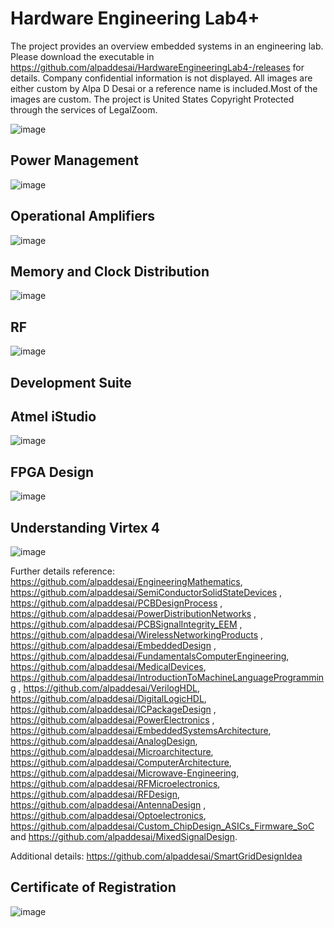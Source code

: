 # Hardware Engineering Lab4+

The project provides an overview embedded systems in an engineering lab. Please download the executable in https://github.com/alpaddesai/HardwareEngineeringLab4-/releases for details. 
Company confidential information is not displayed. All images are either custom by Alpa D Desai or a reference name is included.Most of the images are custom. The project is United States Copyright Protected through the services of LegalZoom.

![image](MainWindow.png)

## Power Management
![image](PowerManagement.png)

## Operational Amplifiers
![image](OpAmplifiers.png)

## Memory and Clock Distribution
![image](ClkDistribution.png)

## RF 
![image](WirelessRFImage.png)

## Development Suite
## Atmel iStudio 
![image](DevelopmentSuiteTool.png)

## FPGA Design 
![image](FPGADesign.png)

## Understanding Virtex 4
![image](FPGAUnderstanding.png)

Further details reference: https://github.com/alpaddesai/EngineeringMathematics,  https://github.com/alpaddesai/SemiConductorSolidStateDevices ,  https://github.com/alpaddesai/PCBDesignProcess , https://github.com/alpaddesai/PowerDistributionNetworks ,  https://github.com/alpaddesai/PCBSignalIntegrity_EEM ,  https://github.com/alpaddesai/WirelessNetworkingProducts , https://github.com/alpaddesai/EmbeddedDesign ,  https://github.com/alpaddesai/FundamentalsComputerEngineering, https://github.com/alpaddesai/MedicalDevices, https://github.com/alpaddesai/IntroductionToMachineLanguageProgramming , https://github.com/alpaddesai/VerilogHDL, https://github.com/alpaddesai/DigitalLogicHDL, https://github.com/alpaddesai/ICPackageDesign , https://github.com/alpaddesai/PowerElectronics , https://github.com/alpaddesai/EmbeddedSystemsArchitecture, https://github.com/alpaddesai/AnalogDesign, https://github.com/alpaddesai/Microarchitecture,  https://github.com/alpaddesai/ComputerArchitecture,  https://github.com/alpaddesai/Microwave-Engineering, https://github.com/alpaddesai/RFMicroelectronics, https://github.com/alpaddesai/RFDesign, https://github.com/alpaddesai/AntennaDesign , https://github.com/alpaddesai/Optoelectronics, https://github.com/alpaddesai/Custom_ChipDesign_ASICs_Firmware_SoC and https://github.com/alpaddesai/MixedSignalDesign.

Additional details: https://github.com/alpaddesai/SmartGridDesignIdea

## Certificate of Registration
![image](USCopyrightCertificateofRegistration.png)
